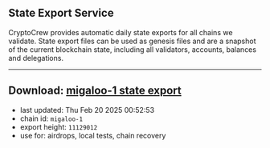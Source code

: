 ## State Export Service
CryptoCrew provides automatic daily state exports for all chains we validate. State export files can be used as genesis files and are a snapshot of the current blockchain state, including all validators, accounts, balances and delegations.

---
**Download: [migaloo-1 state export](https://dl-eu2.ccvalidators.com/SERVICE/migaloo/migaloo-1_export_11129012.json)**
---

- last updated: Thu Feb 20 2025 00:52:53
- chain id: `migaloo-1`
- export height: `11129012`
- use for: airdrops, local tests, chain recovery
